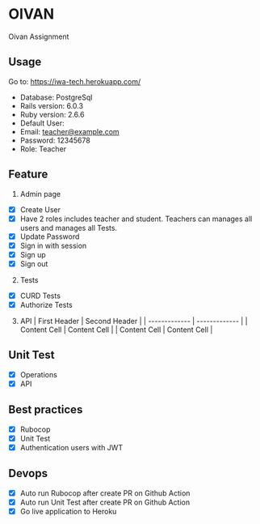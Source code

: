 # OIVAN
Oivan Assignment
## Usage

Go to: https://iwa-tech.herokuapp.com/
- Database: PostgreSql
- Rails version: 6.0.3
- Ruby version: 2.6.6
- Default User:
- Email: teacher@example.com
- Password: 12345678
- Role: Teacher

## Feature
1. Admin page
  - [X] Create User
  - [X] Have 2 roles includes teacher and student. Teachers can manages all users and manages all Tests.
  - [X] Update Password
  - [X] Sign in with session
  - [X] Sign up
  - [X] Sign out

2. Tests
  - [X] CURD Tests
  - [X] Authorize Tests

3. API
| First Header  | Second Header |
| ------------- | ------------- |
| Content Cell  | Content Cell  |
| Content Cell  | Content Cell  |


## Unit Test
  - [X] Operations
  - [X] API

## Best practices
  - [X] Rubocop
  - [X] Unit Test
  - [X] Authentication users with JWT
## Devops
  - [X] Auto run Rubocop after create PR on Github Action
  - [X] Auto run Unit Test after create PR on Github Action
  - [X] Go live application to Heroku

